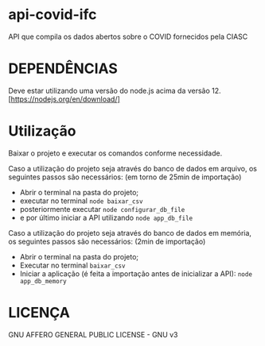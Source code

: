# api-covid-ifc
API que compila os dados abertos sobre o COVID fornecidos pela CIASC

# DEPENDÊNCIAS
Deve estar utilizando uma versão do node.js acima da versão 12. [https://nodejs.org/en/download/]

# Utilização
Baixar o projeto e executar os comandos conforme necessidade.

Caso a utilização do projeto seja através do banco de dados em arquivo, os seguintes passos são necessários: (em torno de 25min de importação)

* Abrir o terminal na pasta do projeto;
* executar no terminal ```node baixar_csv```
* posteriormente executar ```node configurar_db_file```
* e por último iniciar a API utilizando ```node app_db_file```

Caso a utilização do projeto seja através do banco de dados em memória, os seguintes passos são necessários: (2min de importação)

* Abrir o terminal na pasta do projeto;
* Executar no terminal ```baixar_csv```
* Iniciar a aplicação (é feita a importação antes de inicializar a API): ```node app_db_memory```

# LICENÇA
GNU AFFERO GENERAL PUBLIC LICENSE - GNU v3